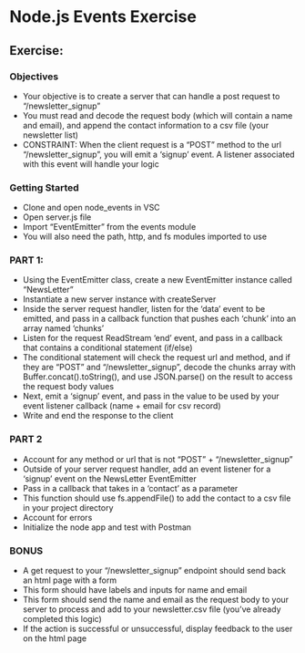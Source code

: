 # Node.js Events Exercise

## Exercise:

### Objectives

- Your objective is to create a server that can handle a post request to “/newsletter_signup”
- You must read and decode the request body (which will contain a name and email), and append the contact information to a csv file (your newsletter list)
- CONSTRAINT: When the client request is a “POST” method to the url “/newsletter_signup”, you will emit a ‘signup’ event. A listener associated with this event will handle your logic

### Getting Started

- Clone and open node_events in VSC
- Open server.js file
- Import “EventEmitter” from the events module
- You will also need the path, http, and fs modules imported to use

### PART 1:

- Using the EventEmitter class, create a new EventEmitter instance called “NewsLetter”
- Instantiate a new server instance with createServer
- Inside the server request handler, listen for the ‘data’ event to be emitted, and pass in a callback function that pushes each ‘chunk’ into an array named ‘chunks’
- Listen for the request ReadStream ‘end’ event, and pass in a callback that contains a conditional statement (if/else)
- The conditional statement will check the request url and method, and if they are “POST” and “/newsletter_signup”, decode the chunks array with Buffer.concat().toString(), and use JSON.parse() on the result to access the request body values
- Next, emit a ‘signup’ event, and pass in the value to be used by your event listener callback (name + email for csv record)
- Write and end the response to the client

### PART 2

- Account for any method or url that is not “POST” + “/newsletter_signup”
- Outside of your server request handler, add an event listener for a ‘signup’ event on the NewsLetter EventEmitter
- Pass in a callback that takes in a ‘contact’ as a parameter
- This function should use fs.appendFile() to add the contact to a csv file in your project directory
- Account for errors
- Initialize the node app and test with Postman

### BONUS

- A get request to your “/newsletter_signup” endpoint should send back an html page with a form
- This form should have labels and inputs for name and email
- This form should send the name and email as the request body to your server to process and add to your newsletter.csv file (you’ve already completed this logic)
- If the action is successful or unsuccessful, display feedback to the user on the html page
